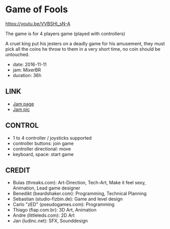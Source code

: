Game of Fools
=============
https://youtu.be/VVBSHI_sN-A

The game is for 4 players game (played with controllers)

A cruel king put his jesters on a deadly game for his amusement,
they must pick all the coins he throw to them in a very short time,
no coin should be untouched.

* date: 2016-11-11
* jam: MixerBR
* duration: 36h

LINK
----
* [Jam page](https://www.goethe.de/ins/br/pt/kul/sup/game-mixer.html)
* [Jam pic](https://twitter.com/goethesaopaulo/status/795026294819930113/photo/1?ref_src=twsrc%5Etfw)

CONTROL
-------
* 1 to 4 controller / joysticks supported
* controller buttons: join game
* controller directional: move
* keyboard, space: start game

CREDIT
------
* Bulas (threaks.com): Art-Direction, Tech-Art, Make it feel sexy, Animation, Lead game designer
* Benedikt (beardshaker.com): Programming, Technical Planning
* Sebastian (studio-fizbin.de): Game and level design
* Carlo "zED" (pseudogames.com): Programming
* Thiago (fiap.com.br): 3D Art, Animation
* Andre (littleleds.com): 2D Art
* Jan (ludinc.net): SFX, Sounddesign


